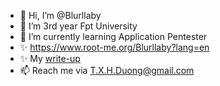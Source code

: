 - 👋 Hi, I’m @Blurllaby
- 👀 I’m 3rd year Fpt University
- 🌱 I’m currently learning Application Pentester
- ✨ https://www.root-me.org/Blurllaby?lang=en
- ✨ My [write-up](https://github.com/Blurllaby/WriteUp_WebServerPentesting-)
- 📫 Reach me via T.X.H.Duong@gmail.com

<!---
Blurllaby/Blurllaby is a ✨ special ✨ repository because its `README.md` (this file) appears on your GitHub profile.
You can click the Preview link to take a look at your changes.
--->

